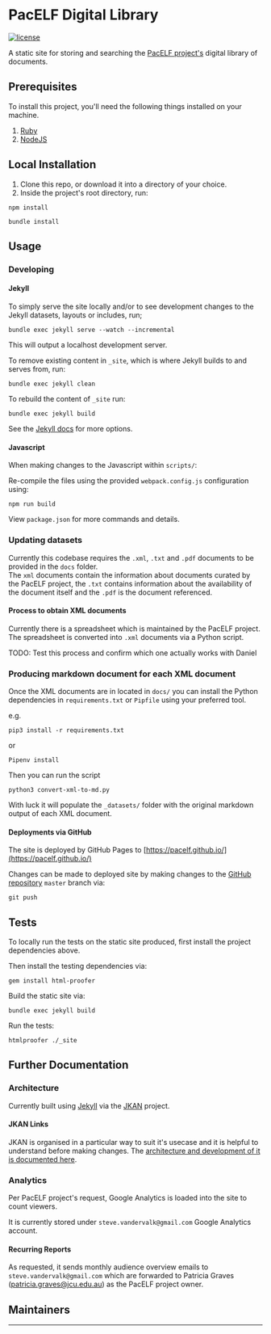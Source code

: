 # PacELF Digital Library

[![license][license-image]][license-url]

A static site for storing and searching the [PacELF project's](http://www.wpro.who.int/southpacific/pacelf/en/) digital library of documents.

## Prerequisites

To install this project, you'll need the following things installed on your machine.

1. [Ruby](https://www.ruby-lang.org/en/documentation/installation/)
2. [NodeJS](http://nodejs.org)

## Local Installation

1. Clone this repo, or download it into a directory of your choice.
2. Inside the project's root directory, run:

```shell
npm install
```

```shell
bundle install
```

## Usage

### Developing

#### Jekyll

To simply serve the site locally and/or to see development changes to the Jekyll datasets, layouts or includes, run;

```shell
bundle exec jekyll serve --watch --incremental
```

This will output a localhost development server.

To remove existing content in `_site`, which is where Jekyll builds to and serves from, run:

```shell
bundle exec jekyll clean
```

To rebuild the content of `_site` run:

```shell
bundle exec jekyll build
```

See the [Jekyll docs](https://jekyllrb.com/docs/usage/) for more options.

#### Javascript

When making changes to the Javascript within `scripts/`:

Re-compile the files using the provided `webpack.config.js` configuration using:

```shell
npm run build
```

View `package.json` for more commands and details.

### Updating datasets

Currently this codebase requires the `.xml`, `.txt` and `.pdf` documents to be provided in the `docs` folder.  
The `xml` documents contain the information about documents curated by the PacELF project, the `.txt` contains information about the availability of the document itself and the `.pdf` is the document referenced.

#### Process to obtain XML documents

Currently there is a spreadsheet which is maintained by the PacELF project.
The spreadsheet is converted into `.xml` documents via a Python script.

TODO: Test this process and confirm which one actually works with Daniel

### Producing markdown document for each XML document

Once the XML documents are in located in `docs/` you can install the Python dependencies in `requirements.txt` or `Pipfile` using your preferred tool.

e.g.

```shell
pip3 install -r requirements.txt
```

or

```shell
Pipenv install
```

Then you can run the script

```shell
python3 convert-xml-to-md.py
```

With luck it will populate the `_datasets/` folder with the original markdown output of each XML document.



#### Deployments via GitHub

The site is deployed by GitHub Pages to [https://pacelf.github.io/](https://pacelf.github.io/)

Changes can be made to deployed site by making changes to the [GitHub repository](https://github.com/pacelf/pacelf.github.io) `master` branch via:

```shell
git push
```

## Tests

To locally run the tests on the static site produced, first install the project dependencies above.

Then install the testing dependencies via:

```shell
gem install html-proofer
```

Build the static site via:

```shell
bundle exec jekyll build
```

Run the tests:

```shell
htmlproofer ./_site
```

## Further Documentation

### Architecture

Currently built using [Jekyll](https://github.com/jekyll/jekyll) via the [JKAN](https://github.com/timwis/jkan) project.

#### JKAN Links

JKAN is organised in a particular way to suit it's usecase and it is helpful to understand before making changes.  The [architecture and development of it is documented here](https://github.com/timwis/jkan/wiki/Architecture).

### Analytics

Per PacELF project's request, Google Analytics is loaded into the site to count viewers.

It is currently stored under `steve.vandervalk@gmail.com` Google Analytics account.

#### Recurring Reports

As requested, it sends monthly audience overview emails to `steve.vandervalk@gmail.com` which are forwarded to Patricia Graves (patricia.graves@jcu.edu.au) as the PacELF project owner.

## Maintainers

---
[license-image]: https://img.shields.io/badge/license-MIT-green.svg
[license-url]: https://github.com/jcu-eresearch/pacelf-digital-library/blob/master/LICENSE
